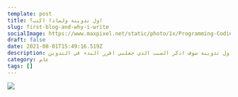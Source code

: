 ```yaml
---
template: post
title: اول تدوينة ولماذا اكتب؟
slug: first-blog-and-why-i-write
socialImage: https://www.maxpixel.net/static/photo/1x/Programming-Coding-Photoshop-Web-Php-Symbol-Code-3647303.jpg
draft: false
date: 2021-08-01T15:49:16.519Z
description: في اول تدوينة سوف اذكر السبب الذي جعلني اقرر البدء في التدوين.
category: عام
tags: []
---
```

![](https://www.maxpixel.net/static/photo/1x/Programming-Coding-Photoshop-Web-Php-Symbol-Code-3647303.jpg)